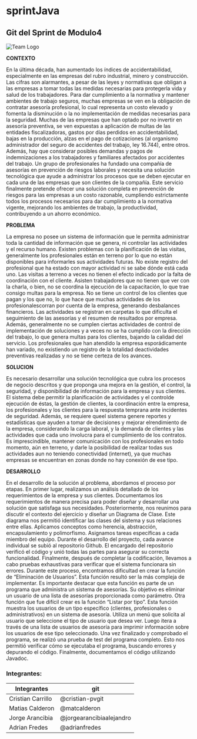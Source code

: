 # sprintJava
## Git del Sprint de Modulo4
![Team Logo](https://user-images.githubusercontent.com/112448130/226371540-91a03034-4bfd-4de7-8dec-dd90d02f346b.png)



**CONTEXTO**

En la última década, han aumentado los índices de accidentabilidad, especialmente en las empresas del rubro industrial, minero y construcción. Las cifras son alarmantes, a pesar de las leyes y normativas que obligan a las empresas a tomar todas las medidas necesarias para protegerla vida y salud de los trabajadores. Para dar cumplimiento a la normativa y mantener ambientes de trabajo seguros, muchas empresas se ven en la obligación de contratar asesoría profesional, lo cual representa un costo elevado y fomenta la disminución o la no implementación de medidas necesarias para la seguridad. Muchas de las empresas que han optado por no invertir en asesoría preventiva, se ven expuestas a aplicación de multas de las entidades fiscalizadoras, gastos por días perdidos en accidentabilidad, bajas en la producción, alzas en el pago de cotizaciones (al organismo administrador del seguro de accidentes del trabajo, ley 16.744), entre otros. Además, hay que considerar posibles demandas y pagos de indemnizaciones a los trabajadores y familiares afectados por accidentes del trabajo.
Un grupo de profesionales ha fundado una compañía de asesorías en prevención de riesgos laborales y necesita una solución tecnológica que ayude a administrar los procesos que se deben ejecutar en cada una de las empresas que son clientes de la compañía. Este servicio finalmente pretende ofrecer una solución completa en prevención de riesgos para las empresas a un costo razonable, cumpliendo estrictamente todos los procesos necesarios para dar cumplimiento a la normativa vigente, mejorando los ambientes de trabajo, la productividad, contribuyendo a un ahorro económico.

**PROBLEMA**

La empresa no posee un sistema de información que le permita administrar toda la cantidad de información que se genera, ni controlar las actividades y el recurso humano. Existen problemas con la planificación de las visitas, generalmente los profesionales están en terreno por lo que no están disponibles para informarles sus actividades futuras.
No existe registro del profesional que ha estado con mayor actividad ni se sabe dónde está cada uno. Las visitas a terreno a veces no tienen el efecto indicado por la falta de coordinación con el cliente. Asisten trabajadores que no tienen que ver con la charla, o bien, no se coordina la ejecución de la capacitación, lo que trae consigo multas para la empresa. No se tiene un control de los clientes que pagan y los que no, lo que hace que muchas actividades de los profesionalescorran por cuenta de la empresa, generando desbalances financieros. Las actividades se registran en carpetas lo que dificulta el seguimiento de las asesorías y el resumen de resultados por empresa. Además, generalmente no se cumplen ciertas actividades de control de implementación de soluciones y a veces no se ha cumplido con la dirección del trabajo, lo que genera multas para los clientes, bajando la calidad del servicio. Los profesionales que han atendido la empresa esporádicamente han variado, no existiendo un registro de la totalidad deactividades preventivas realizadas y no se tiene certeza de los avances.

**SOLUCION**

Es necesario desarrollar una solución tecnológica que cubra los procesos de negocio descritos y que proponga una mejora en la gestión, el control, la seguridad, y disponibilidad de información para la empresa y sus clientes. El sistema debe permitir la planificación de actividades y el controlde ejecución de éstas, la gestión de clientes, la coordinación entre la empresa, los profesionales y los clientes para la respuesta temprana ante incidentes de seguridad. Además, se requiere queel sistema genere reportes y estadísticas que ayuden a tomar de decisiones y mejorar elrendimiento de la empresa, considerando la carga laboral, y la demanda de clientes y las actividades que cada uno involucra para el cumplimiento de los contratos. Es imprescindible, mantener comunicación con los profesionales en todo momento, aún en terreno, y darle la posibilidad de realizar todas sus actividades aun no teniendo conectividad (internet), ya que muchas empresas se encuentran en zonas donde no hay conexión de ese tipo.


**DESARROLLO**

En el desarrollo de la solución al problema, abordamos el proceso por etapas. En primer lugar, realizamos
un análisis detallado de los requerimientos de la empresa y sus clientes. Documentamos los
requerimientos de manera precisa para poder diseñar y desarrollar una solución que satisfaga sus
necesidades. Posteriormente, nos reunimos para discutir el contexto del ejercicio y diseñar un Diagrama
de Clase. Este diagrama nos permitió identificar las clases del sistema y sus relaciones entre ellas.
Aplicamos conceptos como herencia, abstracción, encapsulamiento y polimorfismo. Asignamos tareas
específicas a cada miembro del equipo.
Durante el desarrollo del proyecto, cada avance individual se subió al repositorio Github. El encargado
del repositorio verificó el código y unió todas las partes para asegurar su correcta funcionalidad.
Finalmente, después de completar la codificación, llevamos a cabo pruebas exhaustivas para verificar
que el sistema funcionara sin errores. Durante este proceso, encontramos dificultad en crear la función
de “Eliminación de Usuarios”. Esta función resultó ser la más compleja de implementar. Es importante
destacar que esta función es parte de un programa que administra un sistema de asesorías. Su objetivo es
eliminar un usuario de una lista de asesorías proporcionada como parámetro.
Otra función que fue difícil crear es la función “Listar por tipo”. Esta función muestra los usuarios de un
tipo específico (clientes, profesionales o administrativos) en un sistema de asesoría. Utiliza un menú que
solicita al usuario que seleccione el tipo de usuario que desea ver. Luego itera a través de una lista de
usuarios de asesoría para imprimir información sobre los usuarios de ese tipo seleccionado.
Una vez finalizado y comprobado el programa, se realizó una prueba de test del programa completo. Esto
nos permitió verificar cómo se ejecutaba el programa, buscando errores y depurando el código.
Finalmente, documentamos el código utilizando Javadoc.

### Integrantes: 
|Integrantes| git |
|-----------|-----|
|Cristian Carrillo|@cristian-pvgit|
|Matias Calderon|@matcalderon|
|Jorge Arancibia|@jorgearancibiaalejandro|
|Adrian Fredes|@adrianfredes|

